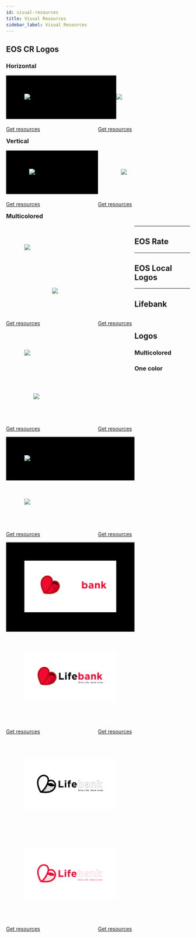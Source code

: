 ```yaml
---
id: visual-resources
title: Visual Resources
sidebar_label: Visual Resources
---
```


## **EOS CR Logos**

### Horizontal

<div>
    <div style="float:left; width:50%; background-color: black;">
        <div style="margin: auto; padding: 50px; background-color: black; width:80%;">
            <img style="" src="https://raw.githubusercontent.com/eoscostarica/design-assets/master/logos/eosCR/byw-horizontal-transparent-white.png">
        </div>
    </div>
    <div style="float:left; width:50%;">
        <div style="margin: auto; padding: 50px; width:80%;">
            <img src="https://raw.githubusercontent.com/eoscostarica/design-assets/master/logos/eosCR/byw-horizontal-transparent.png">
        </div>
    </div>
</div>

<div >
<div style="float:left; width:50%; padding-top: 5px;">

[Get resources](https://raw.githubusercontent.com/eoscostarica/design-assets/master/logos/eosCR/byw-horizontal-transparent-white.png)
</div>
<div style="float:left; width:50%; padding-top: 5px;">

[Get resources](https://raw.githubusercontent.com/eoscostarica/design-assets/master/logos/eosCR/byw-horizontal-transparent.png)
</div>
</div>

### Vertical

<div>
    <div style="float:left; width:50%; background-color: black; ">
        <div style="margin: auto; padding: 50px; width:50%;">
            <img src="https://raw.githubusercontent.com/eoscostarica/design-assets/master/logos/eosCR/byw-vertical-transparent-white.png" >
        </div>
    </div>
    <div style="float:left; width:50%;">
        <div style="margin: auto; padding:50px; width:50%;">
            <img src="https://raw.githubusercontent.com/eoscostarica/design-assets/master/logos/eosCR/byw-vertical-transparent-black.png" >
        </div>
    </div>
</div>

<div >
<div style="float:left; width:50%; padding-top: 5px;">

[Get resources](https://raw.githubusercontent.com/eoscostarica/design-assets/master/logos/eosCR/byw-vertical-transparent-white.png)
</div>
<div style="float:left; width:50%; padding-top: 5px;">

[Get resources](https://raw.githubusercontent.com/eoscostarica/design-assets/master/logos/eosCR/byw-vertical-transparent-black.png)
</div>
</div>

### Multicolored

<div>
    <div style="float:left; width:50%; padding: 50px;">
        <img style="align: center" src="https://raw.githubusercontent.com/eoscostarica/design-assets/master/logos/eosCR/fullColor-horizontal-transparent-white.png">
    </div>
    <div style="float:left; width:50%; padding: 50px;">
        <div style="margin: auto; width:40%">
            <img style="max-height: 350px" src="https://raw.githubusercontent.com/eoscostarica/design-assets/master/logos/eosCR/fullColor-vertiall-transparent-white.png" >
        </div>
    </div>
</div>

<div >
<div style="float:left; width:50%; padding-top: 5px;">

[Get resources](https://raw.githubusercontent.com/eoscostarica/design-assets/master/logos/eosCR/fullColor-horizontal-transparent-white.png)
</div>
<div style="float:left; width:50%; padding-top: 5px;">

[Get resources](https://raw.githubusercontent.com/eoscostarica/design-assets/master/logos/eosCR/fullColor-vertiall-transparent-white.png)
</div>
</div>

* * * 

## EOS Rate

<div>
    <div style="float:left; width:50%; padding: 50px;">
        <img  src="https://raw.githubusercontent.com/eoscostarica/design-assets/master/logos/eosrate/eosrate--horizontal-solid-transparent-overlight.png">
    </div>
    <div style="float:left; width:50%; padding: 50px;">
        <div style="margin: auto; width:80%">
            <img src="https://raw.githubusercontent.com/eoscostarica/design-assets/master/logos/eosrate/eosrate--vertical-solid-transparent-overlight.png" >
        </div>
    </div>
</div>


<div >
<div style="float:left; width:50%; padding-top: 5px;">

[Get resources](https://raw.githubusercontent.com/eoscostarica/design-assets/master/logos/eosrate/eosrate--horizontal-solid-transparent-overlight.png)
</div>
<div style="float:left; width:50%; padding-top: 5px;">

[Get resources](https://raw.githubusercontent.com/eoscostarica/design-assets/master/logos/eosrate/eosrate--vertical-solid-transparent-overlight.png)
</div>
</div>

* * * 

## EOS Local Logos

<div>
    <div style="float:left; width:50%; padding: 50px; background-color: black;">
        <img style="background-color: black;" src="https://raw.githubusercontent.com/eoscostarica/design-assets/master/logos/eoslocal/eos-Local-forDarkBg.png" >
    </div>
    <div style="float:left; width:50%; padding: 50px;">
        <img src="https://raw.githubusercontent.com/eoscostarica/design-assets/master/logos/eoslocal/eos-Local-forlightBg.png" >
    </div>
</div>

<div >
<div style="float:left; width:50%; padding-top: 5px;">

[Get resources](https://raw.githubusercontent.com/eoscostarica/design-assets/master/logos/eoslocal/eos-Local-forDarkBg.png)
</div>
<div style="float:left; width:50%; padding-top: 5px;">

[Get resources](https://raw.githubusercontent.com/eoscostarica/design-assets/master/logos/eoslocal/eos-Local-forlightBg.png)
</div>

* * * 


## Lifebank Logos

### Multicolored

<div>
    <div style="float:left; width:50%; padding: 50px; background-color: black;">
        <img style="background-color: black;" src="https://raw.githubusercontent.com/eoscostarica/lifebank/master/docs/logos/1-Overblack-lifebank-logo-v1-may25-2020-01.svg">
    </div>
    <div style="float:left; width:50%; padding: 50px;">
        <img src="https://raw.githubusercontent.com/eoscostarica/lifebank/master/docs/logos/2-OverWhite-lifebank-logo-v1-may25-2020-01.svg">
    </div>
</div>

<div >
<div style="float:left; width:50%; padding-top: 5px;">

[Get resources](https://raw.githubusercontent.com/eoscostarica/lifebank/master/docs/logos/1-Overblack-lifebank-logo-v1-may25-2020-01.svg)
</div>
<div style="float:left; width:50%; padding-top: 5px;">

[Get resources](https://raw.githubusercontent.com/eoscostarica/lifebank/master/docs/logos/2-OverWhite-lifebank-logo-v1-may25-2020-01.svg)
</div>


### One color

<div>
    <div style="float:left; width:50%; padding: 50px;">
        <img src="https://raw.githubusercontent.com/eoscostarica/lifebank/master/docs/logos/3-byw-OverWhite--lifebank-logo-v1-may25-2020-01.svg" >
    </div>
    <div style="float:left; width:50%; padding: 50px;">
        <img src="https://raw.githubusercontent.com/eoscostarica/lifebank/master/docs/logos/4-singleColor-OverWhite--lifebank-logo-v1-may25-2020-01.svg">
    </div>
</div>

<div >
<div style="float:left; width:50%; padding-top: 5px;">

[Get resources](https://raw.githubusercontent.com/eoscostarica/lifebank/master/docs/logos/3-byw-OverWhite--lifebank-logo-v1-may25-2020-01.svg)
</div>
<div style="float:left; width:50%; padding-top: 5px;">

[Get resources](https://raw.githubusercontent.com/eoscostarica/lifebank/master/docs/logos/4-singleColor-OverWhite--lifebank-logo-v1-may25-2020-01.svg)

